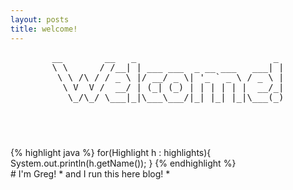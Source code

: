```yaml
---
layout: posts
title: welcome!
---
```


<div class="container">
    <header>
    <pre>
__        __   _                          _ 
\ \      / /__| | ___ ___  _ __ ___   ___| |
 \ \ /\ / / _ \ |/ __/ _ \| '_ ` _ \ / _ \ |
  \ V  V /  __/ | (_| (_) | | | | | |  __/_|
   \_/\_/ \___|_|\___\___/|_| |_| |_|\___(_)
                                            

</pre>
</header>
<aside>
{% highlight java %}
for(Highlight h : highlights){
    System.out.println(h.getName());
}
{% endhighlight %}
</aside>
</div>
# I'm Greg! 
 * and I run this here blog! *